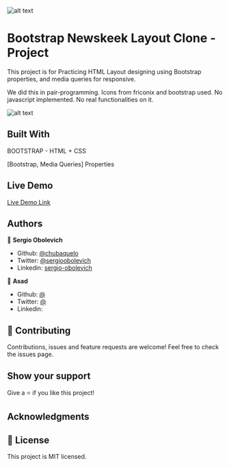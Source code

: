 ![alt text](https://camo.githubusercontent.com/3a5835d4f56c57cec85939ac345e43fef164c178/68747470733a2f2f696d672e736869656c64732e696f2f62616467652f4d6963726f76657273652d626c756576696f6c6574 "Microverse")

# Bootstrap Newskeek Layout Clone - Project
This project is for Practicing HTML Layout designing using Bootstrap properties, and media queries for responsive.

We did this in pair-programming. Icons from friconix and bootstrap used.
No javascript implemented. No real functionalities on it.

![alt text](https://i.imgur.com/CboLGO0.jpg "Preview Img")

## Built With
BOOTSTRAP - HTML + CSS

[Bootstrap, Media Queries] Properties

## Live Demo
[Live Demo Link](https://chubaquelo.github.io/Bootstrap-Newsweek-Clone/ "Live Demo")

## Authors

👤 **Sergio Obolevich**

- Github: [@chubaquelo](https://github.com/chubaquelo)
- Twitter: [@sergioobolevich](https://twitter.com/SergioObolevich)
- Linkedin: [sergio-obolevich](https://www.linkedin.com/in/sergio-obolevich/)

👤 **Asad**

- Github: [@](https://github.com/)
- Twitter: [@](https://twitter.com/)
- Linkedin: [](https://www.linkedin.com/in/)

## 🤝 Contributing
Contributions, issues and feature requests are welcome!
Feel free to check the issues page.

## Show your support
Give a ⭐️ if you like this project!

## Acknowledgments

## 📝 License
This project is MIT licensed.

